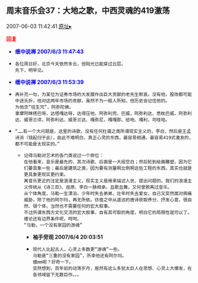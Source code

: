 ## 周末音乐会37：大地之歌，中西灵魂的419激荡
2007-06-03 11:42:41
[原址▸](http://www.fxgan.com/chan_time/2007_01_06/574.htm)





**<font color='red'>回复</font>**


- **<font color='blue'>缠中说禅 2007/6/3 11:47:43</font>**
- ```
  各位周日好，北京今天依然多云，但阳光已能穿过云层。
  先下，明早见。
  ```
- **<font color='blue'>缠中说禅 2007/6/3 11:53:39</font>**
- ```
  再补充一句，为某位为证券市场的大发展作出巨大贡献的老先生默哀。没有他，股改都可能中途夭折，他对这两年市场的贡献，虽然不为一般人所知，但历史会记住他的。
  为他念“往生咒”，阿弥陀佛。
  拿摩阿眯搭巴呀，达塔嘎达呀，达得压他，阿弥利兜、巴威，阿弥利达、悉眈巴威，阿弥利达、威哥兰谛，阿弥利达、威哥兰达、嘎弥尼，嘎嘎那、给地、嘎利，司哇哈。
  ```
- ```
  “……有一个大问题是，这里的诗歌，没有任何杜甫之类所谓现实主义的，李白，然后是王孟诗派（钱起归于此），由此不难明白，真正心灵的东西，最容易相通，最容易419式激发的，都不可能是太现实的。”
  ```
   - ```
     记得马勒对艺术的各门类说过一个排位：
     在他看来，音乐是最先的、其次诗歌、后面是一大段空白；然后轮到绘画雕塑，因为它们要具象一些；最后是建筑之类，因为要有测量啊比例啊这些工程的东西，其实也就是更具象更现实更约束。
     离音乐更近的注定是浪漫主义，现实主义是用来描述人世、提出问题的。我们的浪漫主义传统从《诗三百》、屈原、李白一脉相承，且歌且舞，又何曾脱离过音乐。
     从个体角度，马勒一生漂泊，少年时失去弟弟、壮年时失去爱女、自己又突然面对病痛威胁，除了他的阿尔玛，再无所依。彷徨之中从遥远的唐诗获取养分、抒发心意，很自然、很个体，当然也不需要任何的宏大叙事。
     不过所谓东西方文化交流的宏大叙事，自有其可取的角度，明白它的局限性就可以了。缠论还有边界条件呢，呵呵。
     “马勒，一个没有家园的游魂”
     ```
      - **袖手旁观 2007/6/4 20:03:51**
      - ```
        现代人比起古人，心灵上多数更“游魂”一些。
        马勒是“三重的没有家园”，所幸他还有阿尔玛。
        缠mm呢？好奇一下。
        突然想到，百年前的动荡岁月，居然有这么多犹太巨人在思想、心灵上大爆发，在各领域留下无数巨作。。。
        ```
